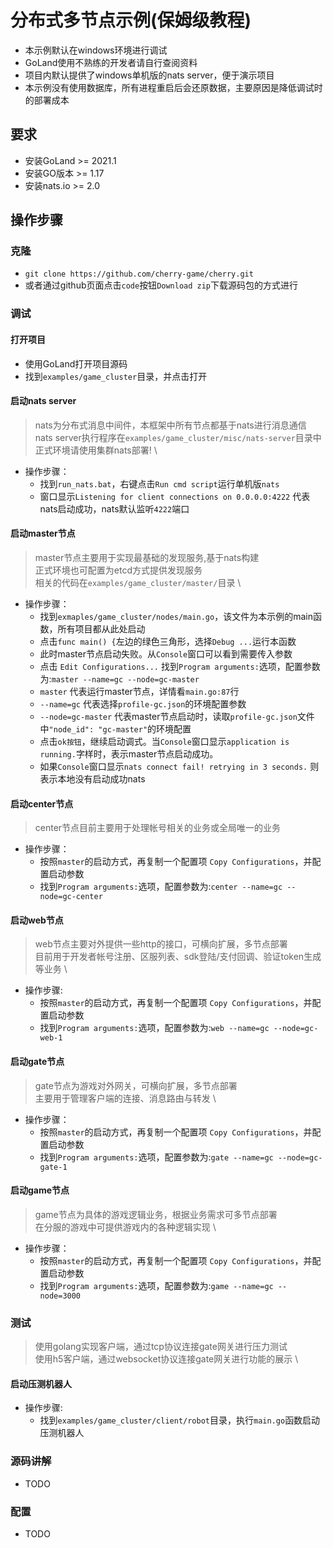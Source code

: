 # 分布式多节点示例(保姆级教程)

- 本示例默认在windows环境进行调试
- GoLand使用不熟练的开发者请自行查阅资料
- 项目内默认提供了windows单机版的nats server，便于演示项目
- 本示例没有使用数据库，所有进程重启后会还原数据，主要原因是降低调试时的部署成本

## 要求

- 安装GoLand >= 2021.1
- 安装GO版本 >= 1.17
- 安装nats.io >= 2.0

## 操作步骤

### 克隆

- `git clone https://github.com/cherry-game/cherry.git`
- 或者通过github页面点击`code`按钮`Download zip`下载源码包的方式进行

### 调试

#### 打开项目

- 使用GoLand打开项目源码
- 找到`examples/game_cluster`目录，并点击打开

#### 启动nats server

> nats为分布式消息中间件，本框架中所有节点都基于nats进行消息通信 \
> nats server执行程序在`examples/game_cluster/misc/nats-server`目录中
> 正式环境请使用集群nats部署! \

- 操作步骤：
    - 找到`run_nats.bat`，右键点击`Run cmd script`运行单机版`nats`
    - 窗口显示`Listening for client connections on 0.0.0.0:4222` 代表nats启动成功，nats默认监听`4222`端口

#### 启动master节点

> master节点主要用于实现最基础的发现服务,基于nats构建 \
> 正式环境也可配置为etcd方式提供发现服务 \
> 相关的代码在`examples/game_cluster/master/`目录 \

- 操作步骤：
    - 找到`exmaples/game_cluster/nodes/main.go`，该文件为本示例的main函数，所有项目都从此处启动
    - 点击`func main() {`左边的绿色三角形，选择`Debug ...`运行本函数
    - 此时master节点启动失败。从`Console`窗口可以看到需要传入参数
    - 点击 `Edit Configurations...` 找到`Program arguments:`选项，配置参数为:`master --name=gc --node=gc-master`
    - `master` 代表运行master节点，详情看`main.go:87`行
    - `--name=gc` 代表选择`profile-gc.json`的环境配置参数
    - `--node=gc-master` 代表master节点启动时，读取`profile-gc.json`文件中`"node_id": "gc-master"`的环境配置
    - 点击`ok按钮`，继续启动调式。当`Console`窗口显示`application is running.`字样时，表示master节点启动成功。
    - 如果`Console`窗口显示`nats connect fail! retrying in 3 seconds.` 则表示本地没有启动成功nats

#### 启动center节点

> center节点目前主要用于处理帐号相关的业务或全局唯一的业务

- 操作步骤：
    - 按照`master`的启动方式，再复制一个配置项 `Copy Configurations`，并配置启动参数
    - 找到`Program arguments:`选项，配置参数为:`center --name=gc --node=gc-center`

#### 启动web节点

> web节点主要对外提供一些http的接口，可横向扩展，多节点部署 \
> 目前用于开发者帐号注册、区服列表、sdk登陆/支付回调、验证token生成等业务 \

- 操作步骤:
    - 按照`master`的启动方式，再复制一个配置项 `Copy Configurations`，并配置启动参数
    - 找到`Program arguments:`选项，配置参数为:`web --name=gc --node=gc-web-1`

#### 启动gate节点

> gate节点为游戏对外网关，可横向扩展，多节点部署 \
> 主要用于管理客户端的连接、消息路由与转发 \

- 操作步骤：
    - 按照`master`的启动方式，再复制一个配置项 `Copy Configurations`，并配置启动参数
    - 找到`Program arguments:`选项，配置参数为:`gate --name=gc --node=gc-gate-1`

#### 启动game节点

> game节点为具体的游戏逻辑业务，根据业务需求可多节点部署 \
> 在分服的游戏中可提供游戏内的各种逻辑实现 \

- 操作步骤：
    - 按照`master`的启动方式，再复制一个配置项 `Copy Configurations`，并配置启动参数
    - 找到`Program arguments:`选项，配置参数为:`game --name=gc --node=3000`

### 测试

> 使用golang实现客户端，通过tcp协议连接gate网关进行压力测试 \
> 使用h5客户端，通过websocket协议连接gate网关进行功能的展示 \

#### 启动压测机器人

- 操作步骤:
    - 找到`examples/game_cluster/client/robot`目录，执行`main.go`函数启动压测机器人

### 源码讲解

- TODO

### 配置

- TODO
